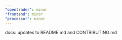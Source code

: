 ```yaml
---
"opentrader": minor
"frontend": minor
"processor": minor
---
```


docs: updates to README.md and CONTRIBUTING.md
